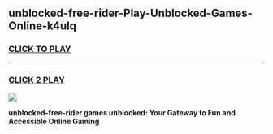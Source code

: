 
## unblocked-free-rider-Play-Unblocked-Games-Online-k4ulq
<h3>
<a href="https://premium76.site?title=unblocked-free-rider&ref=25A">CLICK TO PLAY</a></h3>
<hr>

<h3>
<a href="https://premium76.site?title=unblocked-free-rider&ref=25A">CLICK 2 PLAY</a>
  
</h3>

<a href="https://premium76.site?title=unblocked-free-rider&ref=25A"><img src="https://clearcache.store/games.png"></a>


**unblocked-free-rider games unblocked: Your Gateway to Fun and Accessible Online Gaming**
